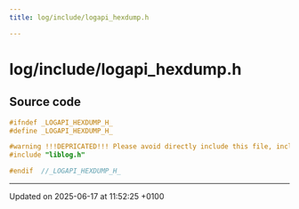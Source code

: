 ```yaml
---
title: log/include/logapi_hexdump.h

---
```


# log/include/logapi_hexdump.h






## Source code

```cpp
#ifndef _LOGAPI_HEXDUMP_H_
#define _LOGAPI_HEXDUMP_H_

#warning !!!DEPRICATED!!! Please avoid directly include this file, include liblog2.h instead
#include "liblog.h"

#endif  //_LOGAPI_HEXDUMP_H_
```


-------------------------------

Updated on 2025-06-17 at 11:52:25 +0100
